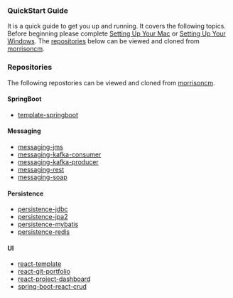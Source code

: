 ### QuickStart Guide
It is a quick guide to get you up and running. It covers the following topics. Before beginning please complete [Setting Up Your Mac](https://github.com/morrisoncm/documentation/wiki/Setting-Up-Your-Mac) or [Setting Up Your Windows](https://github.com/morrisoncm/documentation/wiki/Setting-Up-Your-Windows). The [repositories](https://github.com/morrisoncm?tab=repositories) below can be viewed and cloned from [morrisoncm](https://github.com/morrisoncm?tab=repositories).

### Repositories
The following repostories can be viewed and cloned from [morrisoncm](https://github.com/morrisoncm?tab=repositories).

#### SpringBoot
* [template-springboot](https://github.com/morrisoncm/template-springboot/blob/main/README.md)

#### Messaging
* [messaging-jms](https://github.com/morrisoncm/messaging-jms/blob/main/README.md)
* [messaging-kafka-consumer](https://github.com/morrisoncm/messaging-kafka-consumer/blob/main/README.md)
* [messaging-kafka-producer](https://github.com/morrisoncm/messaging-kafka-producer/blob/main/README.md)
* [messaging-rest](https://github.com/morrisoncm/messaging-rest/blob/main/README.md)
* [messaging-soap](https://github.com/morrisoncm/persistence-soap/blob/main/README.md)

#### Persistence
* [persistence-jdbc](https://github.com/morrisoncm/persistence-jdbc/blob/main/README.md)
* [persistence-jpa2](https://github.com/morrisoncm/persistence-jpa2/blob/main/README.md)
* [persistence-mybatis](https://github.com/morrisoncm/persistence-mybatis/blob/main/README.md)
* [persistence-redis](https://github.com/morrisoncm/persistence-redis/blob/main/README.md)

#### UI
* [react-template](https://github.com/morrisoncm/react-template/blob/main/README.md)
* [react-git-portfolio](https://github.com/morrisoncm/react-git-portfolio/blob/main/README.md)
* [react-project-dashboard](https://github.com/morrisoncm/react-project-dashboard/blob/main/README.md)
* [spring-boot-react-crud](https://github.com/morrisoncm/spring-boot-react-crud/blob/main/README.md)

